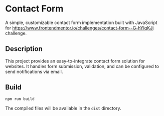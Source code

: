 # Contact Form

A simple, customizable contact form implementation built with JavaScript for https://www.frontendmentor.io/challenges/contact-form--G-hYlqKJj challenge.

## Description

This project provides an easy-to-integrate contact form solution for websites. It handles form submission, validation, and can be configured to send notifications via email.

## Build

```bash
npm run build
```

The compiled files will be available in the `dist` directory.